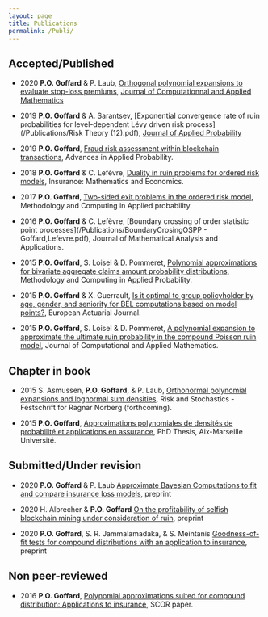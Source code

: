 ```yaml
---
layout: page
title: Publications
permalink: /Publi/
---
```


## Accepted/Published

* 2020 **P.O. Goffard** & P. Laub, [Orthogonal polynomial expansions to evaluate stop-loss premiums](/Publications/Goffard_Laub_SLP.pdf), [Journal of Computationnal and Applied Mathematics](https://doi.org/10.1016/j.cam.2019.112648)

* 2019 **P.O. Goffard** & A. Sarantsev, [Exponential convergence rate of ruin probabilities for level-dependent Lévy driven risk process](/Publications/Risk Theory (12).pdf), [Journal of Applied Probability]( https://doi.org/10.1017/jpr.2019.71)

* 2019 **P.O. Goffard**, [Fraud risk assessment within blockchain transactions](/Publications/Fraud_Risk_Assessment_Blockchain_APT.pdf), Advances in Applied Probability.

* 2018 **P.O. Goffard** & C. Lefèvre, [Duality in ruin problems for ordered risk models](/Publications/GoffardLefevreOrderedDualRiskModel.pdf), Insurance: Mathematics and Economics.

* 2017 **P.O. Goffard**, [Two-sided exit problems in the ordered risk model](/Publications/Goffard_FirstExitTime_Rg.pdf), Methodology and Computing in Applied probability.

* 2016 **P.O. Goffard** & C. Lefèvre, [Boundary crossing of order statistic point processes](/Publications/BoundaryCrosingOSPP - Goffard,Lefevre.pdf), Journal of Mathematical Analysis and Applications.

* 2015 **P.O. Goffard**, S. Loisel & D. Pommeret, [Polynomial approximations for bivariate aggregate claims amount probability distributions](/Publications/Goffard_Loisel_Pommeret_RevisedVersion1.pdf), Methodology and Computing in Applied Probability.

* 2015 **P.O. Goffard** & X. Guerrault, [Is it optimal to group policyholder by age, gender, and seniority for BEL computations based on model points?](/Publications/DraftMPGrouping.pdf), European Actuarial Journal.

* 2015 **P.O. Goffard**, S. Loisel & D. Pommeret, [A polynomial expansion to approximate the ultimate ruin probability in the compound Poisson ruin model](/Publications/Goffard_Loisel_Pommeret_June2015_Ruin_Probability_Approximation.pdf), Journal of Computational and Applied Mathematics.

## Chapter in book
* 2015 S. Asmussen, **P.O. Goffard**, & P. Laub, [Orthonormal polynomial expansions and lognormal sum densities](/Publications/Asmussen_Goffard_Laub_LogNormalPolynomialApproximation.pdf), Risk and Stochastics - Festschrift for Ragnar Norberg (forthcoming).

* 2015 **P.O. Goffard**, [Approximations polynomiales de densités de probabilité et applications en assurance](/Publications/Main.pdf), PhD Thesis, Aix-Marseille Université.

## Submitted/Under revision

* 2020 **P.O. Goffard** & P. Laub [Approximate Bayesian Computations to fit and compare insurance loss models](/Publications/ABCFitLoMo_Goffard_Laub.pdf), preprint

* 2020 H. Albrecher & **P.O. Goffard** [On the profitability of selfish blockchain mining under consideration of ruin](/Publications/Albrecher_Goffard_Selfish_Mine.pdf), preprint

* 2020 **P.O. Goffard**, S. R. Jammalamadaka, & S. Meintanis [Goodness-of-fit tests for compound distributions with an application to insurance](/Publications/GOF_Compound_Distribution_Goffard_Jammalamadaka_Meintanis.pdf), preprint




## Non peer-reviewed
* 2016 **P.O. Goffard**, [Polynomial approximations suited for compound distribution: Applications to insurance](/Publications/GoffardPO_SCOR_Paper.pdf), SCOR paper.




